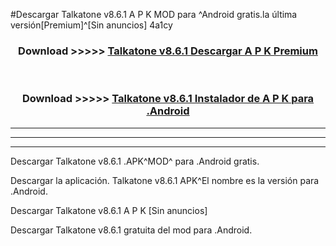 #Descargar Talkatone v8.6.1  A P K MOD para ^Android gratis.la última versión[Premium]^[Sin anuncios] 4a1cy



<div align="center">
<h3>Download >>>>> <a href="https://es-web.web.app/?es= Talkatone v8.6.1 ">Talkatone v8.6.1  Descargar A P K Premium</a></h3><br>

<h3>Download >>>>> <a href="https://es-web.web.app/?es= Talkatone v8.6.1 ">Talkatone v8.6.1  Instalador de A P K para .Android</a></h3>
</div>


----------------------------------------------------------

----------------------------------------------------------

----------------------------------------------------------

Descargar Talkatone v8.6.1  .APK^MOD^ para .Android gratis.

Descargar la aplicación. Talkatone v8.6.1  APK^El nombre es la versión para .Android.

Descargar Talkatone v8.6.1  A P K [Sin anuncios]

Descargar Talkatone v8.6.1  gratuita del mod para .Android.